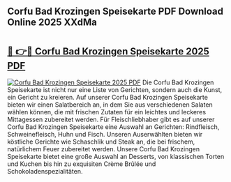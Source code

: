 ## Corfu Bad Krozingen Speisekarte PDF Download Online 2025 XXdMa

# <h2><a href="http://gce3gni.nevu.top/?p=Corfu+Bad+Krozingen+Speisekarte">🔗 👉🔴 Corfu Bad Krozingen Speisekarte 2025 PDF</a></h2>

[![Corfu Bad Krozingen Speisekarte 2025 PDF](https://i.imgur.com/dBaPXMq.png)](http://gce3gni.nevu.top/?p=Corfu+Bad+Krozingen+Speisekarte)
Die Corfu Bad Krozingen Speisekarte ist nicht nur eine Liste von Gerichten, sondern auch die Kunst, ein Gericht zu kreieren. Auf unserer Corfu Bad Krozingen Speisekarte bieten wir einen Salatbereich an, in dem Sie aus verschiedenen Salaten wählen können, die mit frischen Zutaten für ein leichtes und leckeres Mittagessen zubereitet werden. Für Fleischliebhaber gibt es auf unserer Corfu Bad Krozingen Speisekarte eine Auswahl an Gerichten: Rindfleisch, Schweinefleisch, Huhn und Fisch. Unseren Auserwählten bieten wir köstliche Gerichte wie Schaschlik und Steak an, die bei frischem, natürlichem Feuer zubereitet werden. Unsere Corfu Bad Krozingen Speisekarte bietet eine große Auswahl an Desserts, von klassischen Torten und Kuchen bis hin zu exquisiten Crème Brûlée und Schokoladenspezialitäten.
